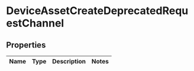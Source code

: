 
# DeviceAssetCreateDeprecatedRequestChannel

## Properties
| Name | Type | Description | Notes |
| ------------ | ------------- | ------------- | ------------- |




